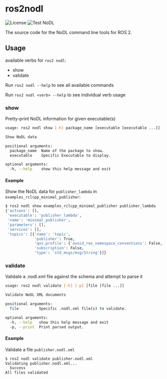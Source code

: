 # ros2nodl

![License](https://img.shields.io/badge/license-GPLv3-brightgreen) ![Test NoDL](https://github.com/ubuntu-robotics/nodl/workflows/test%20nodl/badge.svg?event=push)

The source code for the NoDL command line tools for ROS 2.

## Usage

available verbs for `ros2 nodl`:

- show
- validate

Run `ros2 nodl --help` to see all available commands

Run `ros2 nodl <verb> --help` to see individual verb usage

### show
Pretty-print NoDL information for given executable(s)

```bash
usage: ros2 nodl show [-h] package_name [executable [executable ...]]

Show NoDL data

positional arguments:
  package_name  Name of the package to show.
  executable    Specific Executable to display.

optional arguments:
  -h, --help    show this help message and exit
```

#### Example

Show the NoDL data for `publisher_lambda` in `examples_rclcpp_minimal_publisher`:

```bash
$ ros2 nodl show examples_rclcpp_minimal_publisher publisher_lambda
{'actions': [],
 'executable': 'publisher_lambda',
 'name': 'minimal_publisher',
 'parameters': [],
 'services': [],
 'topics': [{'name': 'topic',
             'publisher': True,
             'qos_profile': {'avoid_ros_namespace_conventions': False, 'deadline': 0, 'depth': 10, 'durability': 'volatile', 'history': 'keep_last', 'lifespan': 0, 'liveliness': 'system_default', 'liveliness_lease_duration': 0, 'reliability': 'reliable'},
             'subscription': False,
             'type': 'std_msgs/msg/String'}]}
```

### validate

Validate a .nodl.xml file against the schema and attempt to parse it

```bash
usage: ros2 nodl validate [-h] [-p] [file [file ...]]

Validate NoDL XML documents

positional arguments:
  file         Specific .nodl.xml file(s) to validate.

optional arguments:
  -h, --help   show this help message and exit
  -p, --print  Print parsed output.
```

#### Example

Validate a file `publisher.nodl.xml`

```bash
$ ros2 nodl validate publisher.nodl.xml
Validating publisher.nodl.xml...
  Success
All files validated
```
